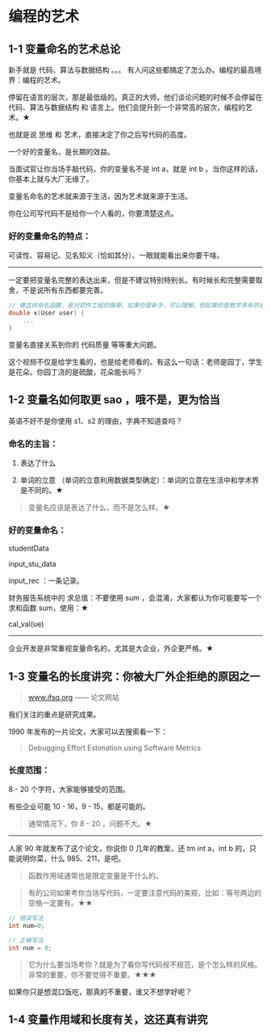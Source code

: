 # 编程的艺术

## 1-1 变量命名的艺术总论

新手就是 代码、算法与数据结构 。。。 有人问这些都搞定了怎么办。编程的最高境界：编程的艺术。

停留在语言的层次，那是最低级的。真正的大师，他们谈论问题的时候不会停留在 代码、算法与数据结构 和 语言上。他们会提升到一个非常高的层次，编程的艺术。★

也就是说 思维 和 艺术，直接决定了你之后写代码的高度。

一个好的变量名，是长期的效益。

当面试官让你当场手敲代码，你的变量名不是 int a，就是 int b 。当你这样的话，你基本上就与大厂无缘了。

变量名命名的艺术就来源于生活，因为艺术就来源于生活。

你在公司写代码不是给你一个人看的，你要清楚这点。

### 好的变量命名的特点：

可读性、容易记、见名知义（恰如其分）、一眼就能看出来你要干啥。

---

一定要把变量名完整的表达出来，但是不建议特别特别长。有时候长和完整需要取舍，不是说所有东西都要完善。

```c
// 像这样命名函数，是对软件工程的侮辱。如果你是新手，可以理解。但如果你是教学多年的老师，我不能容忍。有没有良心，这是误导学生。
double x(User user) {
	...
}
```

变量名直接关系到你的 代码质量 等等重大问题。

这个视频不仅是给学生看的，也是给老师看的。有这么一句话：老师是园丁，学生是花朵。你园丁浇的是硫酸，花朵能长吗？

## 1-2 变量名如何取更 sao ，哦不是，更为恰当

英语不好不是你使用 s1、s2 的理由，字典不知道查吗？

### 命名的主旨：

1. 表达了什么

2. 单词的立意 （单词的立意利用数据类型确定）：单词的立意在生活中和学术界是不同的。★

>  变量名应该是表达了什么，而不是怎么样。★

### 好的变量命名：

studentData

input_stu_data

input_rec ：一条记录。

财务报告系统中的 求总值：不要使用 sum ，会混淆，大家都认为你可能要写一个求和函数 sum，使用：★

cal_val(ue)

---

企业开发是非常重视变量命名的，尤其是大企业，外企更严格。★

## 1-3 变量名的长度讲究：你被大厂外企拒绝的原因之一

> www.ifsq.org —— 论文网站

我们关注的重点是研究成果。

1990 年发布的一片论文，大家可以去搜索看一下：

> Debugging Effort Estimation using Software Metrics

### 长度范围：

8 - 20 个字符，大家能够接受的范围。

有些企业可能 10 - 16，9 - 15，都是可能的。

> 通常情况下，你 8 - 20 ，问题不大。★

---

人家 90 年就发布了这个论文，你说你 0 几年的教案，还 tm int a，int b 的，只能说明你菜，什么 985、211，是吧。

> 函数作用域通常也是限定变量是干什么的。

> 有的公司如果考你当场写代码，一定要注意代码的美观，比如：等号两边的空格一定要有。★★

```java
// 错误写法
int num=0;

// 正确写法
int num = 0;
```

> 它为什么要当场考你？就是为了看你写代码规不规范，是个怎么样的风格。非常的重要，你不要觉得不重要。★★★

如果你只是想混口饭吃，那真的不重要，谁又不想学好呢？

## 1-4 变量作用域和长度有关，这还真有讲究